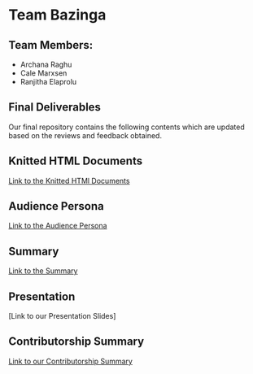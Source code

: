 # Team Bazinga

## Team Members:

  * Archana Raghu
  * Cale Marxsen
  * Ranjitha Elaprolu

## Final Deliverables

Our final repository contains the following contents which are updated based on the reviews and feedback obtained.

## Knitted HTML Documents

[Link to the Knitted HTMl Documents](https://github.com/ArchanaRaghu512/ISQA8086-Team1/tree/master/Deliverables/GitRepositoryPackage/KnittedHTMLDocument)

## Audience Persona

[Link to the Audience Persona](https://github.com/ArchanaRaghu512/ISQA8086-Team1/blob/master/Deliverables/GitRepositoryPackage/Team%20Bazinga_AudiencePersona.pdf)

## Summary

[Link to the Summary](https://github.com/ArchanaRaghu512/ISQA8086-Team1/blob/master/Deliverables/GitRepositoryPackage/TeamBazinga_Summary.pdf)

## Presentation

[Link to our Presentation Slides]

## Contributorship Summary

[Link to our Contributorship Summary](https://github.com/ArchanaRaghu512/ISQA8086-Team1/blob/master/Deliverables/GitRepositoryPackage/TeamBazinga_Contributorship.md)


